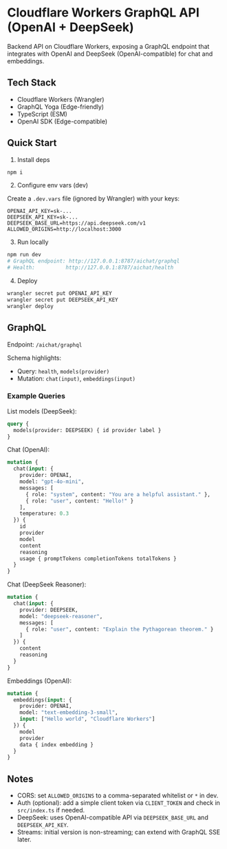 # Cloudflare Workers GraphQL API (OpenAI + DeepSeek)

Backend API on Cloudflare Workers, exposing a GraphQL endpoint that integrates with OpenAI and DeepSeek (OpenAI-compatible) for chat and embeddings.

## Tech Stack
- Cloudflare Workers (Wrangler)
- GraphQL Yoga (Edge-friendly)
- TypeScript (ESM)
- OpenAI SDK (Edge-compatible)

## Quick Start

1) Install deps

```bash
npm i
```

2) Configure env vars (dev)

Create a `.dev.vars` file (ignored by Wrangler) with your keys:

```
OPENAI_API_KEY=sk-...
DEEPSEEK_API_KEY=sk-...
DEEPSEEK_BASE_URL=https://api.deepseek.com/v1
ALLOWED_ORIGINS=http://localhost:3000
```

3) Run locally

```bash
npm run dev
# GraphQL endpoint: http://127.0.0.1:8787/aichat/graphql
# Health:          http://127.0.0.1:8787/aichat/health
```

4) Deploy

```bash
wrangler secret put OPENAI_API_KEY
wrangler secret put DEEPSEEK_API_KEY
wrangler deploy
```

## GraphQL

Endpoint: `/aichat/graphql`

Schema highlights:
- Query: `health`, `models(provider)`
- Mutation: `chat(input)`, `embeddings(input)`

### Example Queries

List models (DeepSeek):

```graphql
query {
  models(provider: DEEPSEEK) { id provider label }
}
```

Chat (OpenAI):

```graphql
mutation {
  chat(input: {
    provider: OPENAI,
    model: "gpt-4o-mini",
    messages: [
      { role: "system", content: "You are a helpful assistant." },
      { role: "user", content: "Hello!" }
    ],
    temperature: 0.3
  }) {
    id
    provider
    model
    content
    reasoning
    usage { promptTokens completionTokens totalTokens }
  }
}
```

Chat (DeepSeek Reasoner):

```graphql
mutation {
  chat(input: {
    provider: DEEPSEEK,
    model: "deepseek-reasoner",
    messages: [
      { role: "user", content: "Explain the Pythagorean theorem." }
    ]
  }) {
    content
    reasoning
  }
}
```

Embeddings (OpenAI):

```graphql
mutation {
  embeddings(input: {
    provider: OPENAI,
    model: "text-embedding-3-small",
    input: ["Hello world", "Cloudflare Workers"]
  }) {
    model
    provider
    data { index embedding }
  }
}
```

## Notes
- CORS: set `ALLOWED_ORIGINS` to a comma-separated whitelist or `*` in dev.
- Auth (optional): add a simple client token via `CLIENT_TOKEN` and check in `src/index.ts` if needed.
- DeepSeek: uses OpenAI-compatible API via `DEEPSEEK_BASE_URL` and `DEEPSEEK_API_KEY`.
- Streams: initial version is non-streaming; can extend with GraphQL SSE later.
